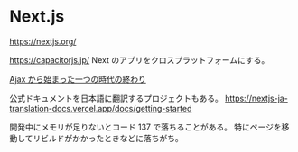 # Next.js

https://nextjs.org/

https://capacitorjs.jp/
Next のアプリをクロスプラットフォームにする。

[Ajax から始まった一つの時代の終わり](https://zenn.dev/monicle/articles/the-end-of-the-ajax-heyday)

公式ドキュメントを日本語に翻訳するプロジェクトもある。
https://nextjs-ja-translation-docs.vercel.app/docs/getting-started

開発中にメモリが足りないとコード 137 で落ちることがある。
特にページを移動してリビルドがかかったときなどに落ちがち。

